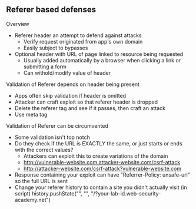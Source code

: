 ## Referer based defenses
Overview
* Referer header an attempt to defend against attacks
   	* Verify request originated from app's own domain
   	* Easily subject to bypasses
* Optional header with URL of page linked to resource being requested
   	* Usually added automatically by a browser when clicking a link or submitting a form
   	* Can withold/modify value of header

Validation of Referer depends on header being present
* Apps often skip validation if header is omitted
* Attacker can craft exploit so that referer header is dropped
* Delete the referer tag and see if it passes, then craft an attack
* Use meta tag
<meta name="referrer" content="never">

Validation of Referer can be circumvented
* Some validation isn't top notch
* Do they check if the URL is EXACTLY the same, or just starts or ends with the correct values?
   	* Attackers can exploit this to create variations of the domain
   	* http://vulnerable-website.com.attacker-website.com/csrf-attack
   	* http://attacker-website.com/csrf-attack?vulnerable-website.com
* Response containing your exploit can have "Referrer-Policy: unsafe-url" so the full URL is sent
* Change your referer history to contain a site you didn't actually visit (in script)
history.pushState("", "", "/?your-lab-id.web-security-academy.net")

